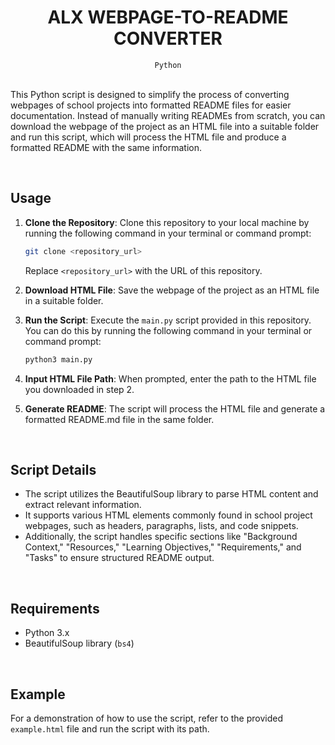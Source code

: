 <h1 align="center"><b>ALX WEBPAGE-TO-README CONVERTER</b></h1>
<div align="center"><code>Python</code></div>

<br>

This Python script is designed to simplify the process of converting webpages of school projects into formatted README files for easier documentation. Instead of manually writing READMEs from scratch, you can download the webpage of the project as an HTML file into a suitable folder and run this script, which will process the HTML file and produce a formatted README with the same information.

<br>

## Usage

1. **Clone the Repository**: Clone this repository to your local machine by running the following command in your terminal or command prompt:

   ```bash
   git clone <repository_url>
   ```

   Replace `<repository_url>` with the URL of this repository.

2. **Download HTML File**: Save the webpage of the project as an HTML file in a suitable folder.

3. **Run the Script**: Execute the `main.py` script provided in this repository. You can do this by running the following command in your terminal or command prompt:

   ```bash
   python3 main.py
   ```

4. **Input HTML File Path**: When prompted, enter the path to the HTML file you downloaded in step 2.

5. **Generate README**: The script will process the HTML file and generate a formatted README.md file in the same folder.

<br>

## Script Details

- The script utilizes the BeautifulSoup library to parse HTML content and extract relevant information.
- It supports various HTML elements commonly found in school project webpages, such as headers, paragraphs, lists, and code snippets.
- Additionally, the script handles specific sections like "Background Context," "Resources," "Learning Objectives," "Requirements," and "Tasks" to ensure structured README output.

<br>

## Requirements

- Python 3.x
- BeautifulSoup library (`bs4`)

<br>

## Example

For a demonstration of how to use the script, refer to the provided `example.html` file and run the script with its path.

